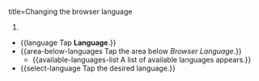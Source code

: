 title=Changing the browser language

1. <? include open-setting-android ?>
* {{language Tap <strong>Language</strong>.}}
* {{area-below-languages Tap the area below <em>Browser Language</em>.}}
    * {{available-languages-list A list of available languages appears.}}
* {{select-language Tap the desired language.}}

